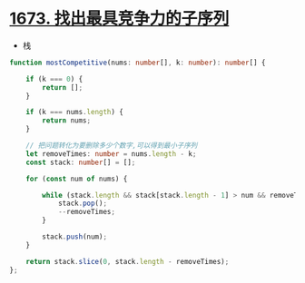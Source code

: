 
# [1673. 找出最具竞争力的子序列](https://leetcode-cn.com/problems/find-the-most-competitive-subsequence/)

- 栈

```typescript
function mostCompetitive(nums: number[], k: number): number[] {

    if (k === 0) {
        return [];
    }

    if (k === nums.length) {
        return nums;
    }

    // 把问题转化为要删除多少个数字,可以得到最小子序列
    let removeTimes: number = nums.length - k;
    const stack: number[] = [];

    for (const num of nums) {

        while (stack.length && stack[stack.length - 1] > num && removeTimes) {
            stack.pop();
            --removeTimes;
        }

        stack.push(num);
    }

    return stack.slice(0, stack.length - removeTimes);
};
```
